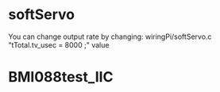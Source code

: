 # softServo
You can change output rate by changing: wiringPi/softServo.c "tTotal.tv_usec = 8000 ;" value

# BMI088test_IIC
